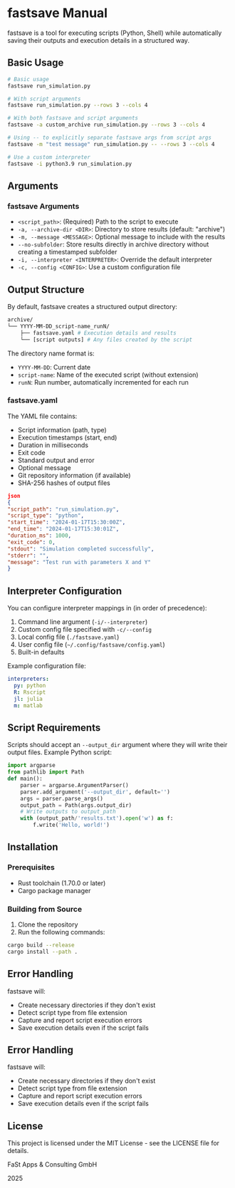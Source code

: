 # fastsave Manual

fastsave is a tool for executing scripts (Python, Shell) while automatically saving their outputs and execution details in a structured way.

## Basic Usage

```bash
# Basic usage
fastsave run_simulation.py

# With script arguments
fastsave run_simulation.py --rows 3 --cols 4

# With both fastsave and script arguments
fastsave -a custom_archive run_simulation.py --rows 3 --cols 4

# Using -- to explicitly separate fastsave args from script args
fastsave -m "test message" run_simulation.py -- --rows 3 --cols 4

# Use a custom interpreter
fastsave -i python3.9 run_simulation.py
```

## Arguments

### fastsave Arguments

- `<script_path>`: (Required) Path to the script to execute
- `-a, --archive-dir <DIR>`: Directory to store results (default: "archive")
- `-m, --message <MESSAGE>`: Optional message to include with the results
- `--no-subfolder`: Store results directly in archive directory without creating a timestamped subfolder
- `-i, --interpreter <INTERPRETER>`: Override the default interpreter
- `-c, --config <CONFIG>`: Use a custom configuration file

## Output Structure

By default, fastsave creates a structured output directory:

```bash
archive/
└── YYYY-MM-DD_script-name_runN/
    ├── fastsave.yaml # Execution details and results
    └── [script outputs] # Any files created by the script
```
The directory name format is:
- `YYYY-MM-DD`: Current date
- `script-name`: Name of the executed script (without extension)
- `runN`: Run number, automatically incremented for each run

### fastsave.yaml

The YAML file contains:
- Script information (path, type)
- Execution timestamps (start, end)
- Duration in milliseconds
- Exit code
- Standard output and error
- Optional message
- Git repository information (if available)
- SHA-256 hashes of output files

```json
json
{
"script_path": "run_simulation.py",
"script_type": "python",
"start_time": "2024-01-17T15:30:00Z",
"end_time": "2024-01-17T15:30:01Z",
"duration_ms": 1000,
"exit_code": 0,
"stdout": "Simulation completed successfully",
"stderr": "",
"message": "Test run with parameters X and Y"
}
````

## Interpreter Configuration

You can configure interpreter mappings in (in order of precedence):
1. Command line argument (`-i/--interpreter`)
2. Custom config file specified with `-c/--config`
3. Local config file (`./fastsave.yaml`)
4. User config file (`~/.config/fastsave/config.yaml`)
5. Built-in defaults

Example configuration file:

```yaml
interpreters:
  py: python
  R: Rscript
  jl: julia
  m: matlab
```

## Script Requirements

Scripts should accept an `--output_dir` argument where they will write their output files. Example Python script:

```python
import argparse
from pathlib import Path
def main():
    parser = argparse.ArgumentParser()
    parser.add_argument('--output_dir', default='')
    args = parser.parse_args()
    output_path = Path(args.output_dir)
    # Write outputs to output_path
    with (output_path/'results.txt').open('w') as f:
        f.write('Hello, world!')
```

## Installation

### Prerequisites
- Rust toolchain (1.70.0 or later)
- Cargo package manager

### Building from Source
1. Clone the repository
2. Run the following commands:
```bash
cargo build --release
cargo install --path .
```

## Error Handling

fastsave will:
- Create necessary directories if they don't exist
- Detect script type from file extension
- Capture and report script execution errors
- Save execution details even if the script fails
## Error Handling

fastsave will:
- Create necessary directories if they don't exist
- Detect script type from file extension
- Capture and report script execution errors
- Save execution details even if the script fails

## License

This project is licensed under the MIT License - see the LICENSE file for details.

FaSt Apps & Consulting GmbH

2025
